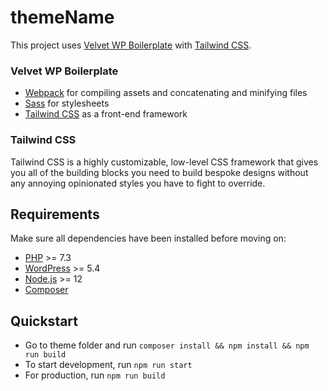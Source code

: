 # themeName

This project uses [Velvet WP Boilerplate](https://github.com/velvet-code/wordpress-theme-boilerplate) with [Tailwind CSS](https://tailwindcss.com/).

### Velvet WP Boilerplate

- [Webpack](https://webpack.github.io/) for compiling assets and concatenating and minifying files
- [Sass](https://sass-lang.com/) for stylesheets
- [Tailwind CSS](https://tailwindcss.com/) as a front-end framework

### Tailwind CSS

Tailwind CSS is a highly customizable, low-level CSS framework that gives you all of the building blocks you need to build bespoke designs without any annoying opinionated styles you have to fight to override.

## Requirements

Make sure all dependencies have been installed before moving on:

- [PHP](https://secure.php.net/manual/en/install.php) >= 7.3
- [WordPress](https://wordpress.org/) >= 5.4
- [Node.js](http://nodejs.org/) >= 12
- [Composer](https://getcomposer.org/doc/00-intro.md#installation-linux-unix-osx)

## Quickstart

- Go to theme folder and run `composer install && npm install && npm run build`
- To start development, run `npm run start`
- For production, run `npm run build`
